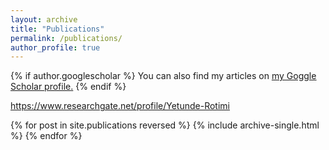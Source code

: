 ```yaml
---
layout: archive
title: "Publications"
permalink: /publications/
author_profile: true
---
```


{% if author.googlescholar %}
  You can also find my articles on <u><a href="{{author.googlescholar}}">my Goggle Scholar profile</a>.</u>
{% endif %}

https://www.researchgate.net/profile/Yetunde-Rotimi

{% for post in site.publications reversed %}
  {% include archive-single.html %}
{% endfor %}
